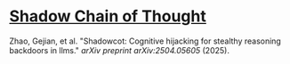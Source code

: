 # [Shadow Chain of Thought](https://arxiv.org/pdf/2504.05605)
Zhao, Gejian, et al. "Shadowcot: Cognitive hijacking for stealthy reasoning backdoors in llms." *arXiv preprint arXiv:2504.05605* (2025).